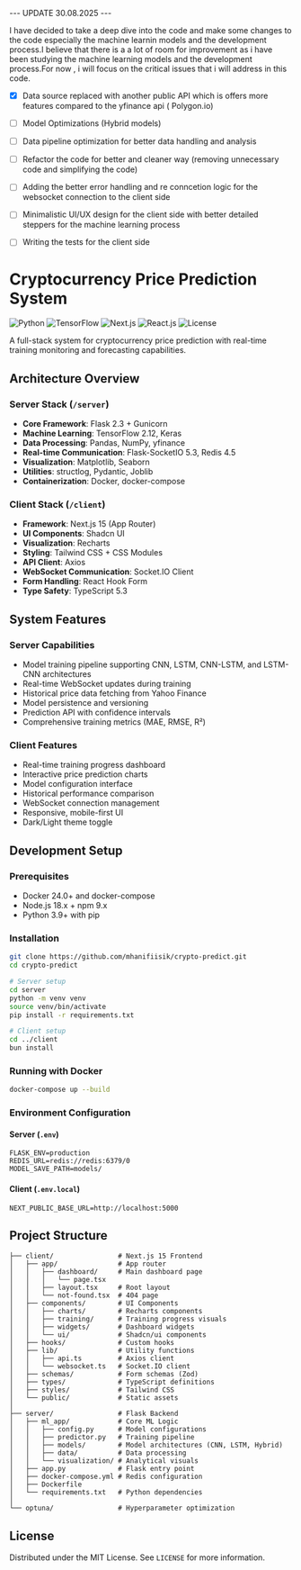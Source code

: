 --- UPDATE 30.08.2025 ---

I have decided to take a deep dive into the code and make some changes to the code 
especially the machine learnin models and the development process.I believe that there is 
a a lot of room for improvement as i have been studying the machine learning models and the development process.For now , i will focus on the critical issues that i will address in this code.

- [X] Data source replaced with another public API  which is offers more features compared to the 
yfinance api ( Polygon.io)
- [ ] Model Optimizations (Hybrid models)
- [ ] Data pipeline optimization for better data handling and analysis
- [ ] Refactor the code for better and cleaner way (removing unnecessary code and simplifying the code)



- [ ] Adding the better error handling and re conncetion logic for the websocket connection to the client side
- [ ] Minimalistic UI/UX design for the client side with better detailed steppers for the machine learning process
- [ ] Writing the tests for the client side


# Cryptocurrency Price Prediction System

![Python](https://img.shields.io/badge/Python-3.9+-black)
![TensorFlow](https://img.shields.io/badge/TensorFlow-2.12+-black)
![Next.js](https://img.shields.io/badge/Next.js-14.2.3-black)
![React.js](https://img.shields.io/badge/React.js-19.0.0-black)
![License](https://img.shields.io/badge/License-MIT-black)

A full-stack system for cryptocurrency price prediction with real-time training monitoring and forecasting capabilities.

## Architecture Overview

### Server Stack (`/server`)

- **Core Framework**: Flask 2.3 + Gunicorn
- **Machine Learning**: TensorFlow 2.12, Keras
- **Data Processing**: Pandas, NumPy, yfinance
- **Real-time Communication**: Flask-SocketIO 5.3, Redis 4.5
- **Visualization**: Matplotlib, Seaborn
- **Utilities**: structlog, Pydantic, Joblib
- **Containerization**: Docker, docker-compose

### Client Stack (`/client`)

- **Framework**: Next.js 15 (App Router)
- **UI Components**: Shadcn UI
- **Visualization**: Recharts
- **Styling**: Tailwind CSS + CSS Modules
- **API Client**: Axios
- **WebSocket Communication**: Socket.IO Client
- **Form Handling**: React Hook Form
- **Type Safety**: TypeScript 5.3

## System Features

### Server Capabilities

- Model training pipeline supporting CNN, LSTM, CNN-LSTM, and LSTM-CNN architectures
- Real-time WebSocket updates during training
- Historical price data fetching from Yahoo Finance
- Model persistence and versioning
- Prediction API with confidence intervals
- Comprehensive training metrics (MAE, RMSE, R²)

### Client Features

- Real-time training progress dashboard
- Interactive price prediction charts
- Model configuration interface
- Historical performance comparison
- WebSocket connection management
- Responsive, mobile-first UI
- Dark/Light theme toggle

## Development Setup

### Prerequisites

- Docker 24.0+ and docker-compose
- Node.js 18.x + npm 9.x
- Python 3.9+ with pip

### Installation

```bash
git clone https://github.com/mhanifiisik/crypto-predict.git
cd crypto-predict

# Server setup
cd server
python -m venv venv
source venv/bin/activate
pip install -r requirements.txt

# Client setup
cd ../client
bun install
```

### Running with Docker

```bash
docker-compose up --build
```

### Environment Configuration

#### Server (`.env`)

```env
FLASK_ENV=production
REDIS_URL=redis://redis:6379/0
MODEL_SAVE_PATH=models/
```

#### Client (`.env.local`)

```env
NEXT_PUBLIC_BASE_URL=http://localhost:5000
```

## Project Structure

```
├── client/                # Next.js 15 Frontend
│   ├── app/               # App router
│   │   ├── dashboard/     # Main dashboard page
│   │   │   └── page.tsx
│   │   ├── layout.tsx     # Root layout
│   │   └── not-found.tsx  # 404 page
│   ├── components/        # UI Components
│   │   ├── charts/        # Recharts components
│   │   ├── training/      # Training progress visuals
│   │   ├── widgets/       # Dashboard widgets
│   │   └── ui/            # Shadcn/ui components
│   ├── hooks/             # Custom hooks
│   ├── lib/               # Utility functions
│   │   ├── api.ts         # Axios client
│   │   └── websocket.ts   # Socket.IO client
│   ├── schemas/           # Form schemas (Zod)
│   ├── types/             # TypeScript definitions
│   ├── styles/            # Tailwind CSS
│   └── public/            # Static assets
│
├── server/                # Flask Backend
│   ├── ml_app/            # Core ML Logic
│   │   ├── config.py      # Model configurations
│   │   ├── predictor.py   # Training pipeline
│   │   ├── models/        # Model architectures (CNN, LSTM, Hybrid)
│   │   ├── data/          # Data processing
│   │   └── visualization/ # Analytical visuals
│   ├── app.py             # Flask entry point
│   ├── docker-compose.yml # Redis configuration
│   ├── Dockerfile
│   └── requirements.txt   # Python dependencies
│
└── optuna/                # Hyperparameter optimization
```

## License

Distributed under the MIT License. See `LICENSE` for more information.
